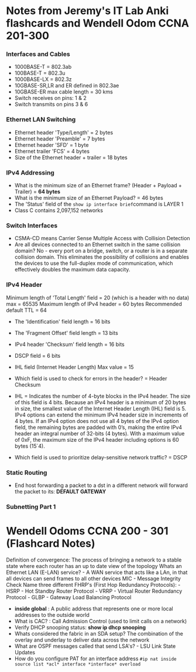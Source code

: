 # Notes from Jeremy's IT Lab Anki flashcards and Wendell Odom CCNA 201-300

### Interfaces and Cables
* 1000BASE-T  = 802.3ab
* 100BASE-T   = 802.3u
* 1000BASE-LX = 802.3z
* 10GBASE-SR,LR and ER defined in 802.3ae
* 10GBASE-ER max cable length = 30 kms
* Switch receives on pins: 1 & 2
* Switch transmits on pins 3 & 6



### Ethernet LAN Switching
* Ethernet header 'Type/Length' 		= 2 bytes
* Ethernet header 'Preamble'    		= 7 bytes
* Ethernet header 'SFD'					= 1 byte
* Ethernet trailer 'FCS'				= 4 bytes
* Size of the Ethernet header + trailer = 18 bytes

### IPv4 Addressing
- What is the minimum size of an Ethernet frame? (Header + Payload + Trailer) = **64 bytes**
- What is the minimum size of an Ethernet Payload? = 46 bytes
- The 'Status' field of the ```show ip interface brief```command is LAYER 1
- Class C contains 2,097,152 networks


### Switch Interfaces
* CSMA-CD means Carrier Sense Multiple Access with Collision Detection
* Are all devices connected to an Ethernet switch in the same collision domain? 
	No -  every port on a bridge, switch, or a router is in a separate collision domain. This eliminates the possibility of collisions and enables the devices to use the full-duplex mode of communication, which effectively doubles the maximum data capacity.

### IPv4 Header
Minimum length of 'Total Length' field = 20 (which is a header with no data) max = 65535
Maximum length of IPv4 header = 60 bytes
Recommended default TTL = 64
- The 'Identification' field length   = 16 bits
- The 'Fragment Offset' field length  = 13 bits
- IPv4 header 'Checksum' field length = 16 bits
- DSCP field 						  = 6 bits
- IHL field (Internet Header Length) Max value =  15


- Which field is used to check for errors in the header? = Header Checksum

- IHL = Indicates the number of 4-byte blocks in the IPv4 header. The size of this field is 4 bits. Because an IPv4 header is a minimum of 20 bytes in size, the smallest value of the Internet Header Length (IHL) field is 5. IPv4 options can extend the minimum IPv4 header size in increments of 4 bytes. If an IPv4 option does not use all 4 bytes of the IPv4 option field, the remaining bytes are padded with 0’s, making the entire IPv4 header an integral number of 32-bits (4 bytes). With a maximum value of 0xF, the maximum size of the IPv4 header including options is 60 bytes (15´4).
- Which field is used to prioritize delay-sensitive network traffic? = DSCP


### Static Routing
- End host forwarding a packet to a dst in a different network will forward the packet to its: **DEFAULT GATEWAY**


### Subnetting Part 1


# Wendell Odoms CCNA 200 - 301 (Flashcard Notes)
Definition of convergence: The process of bringing a network to a stable state where each router has an up to date view of the topology
Whats an Ethernet LAN (E-LAN) service? - A WAN service that acts like a LAn, in that all devices can send frames to all other devices
MIC - Message Integrity Check
Name three different FHRP's (First Hop Redundancy Protocols):
	- HSRP - Hot Standby Router Protocol
	- VRRP - Virtual Router Redundancy Protocol
	- GLBP - Gateway Load Balancing Protocol

- **inside global** : A public address that represents one or more local addresses to the outside world
- What is CAC? :  Call Admission Control (used to limit calls on a network)
- Verify DHCP snooping status: **show ip dhcp snooping**
- Whats considered the fabric in an SDA setup? The combination of the overlay and underlay to deliver data across the network
- What are OSPF messages called that send LSA's? - LSU Link State Updates
- How do you configure PAT for an interface address ```#ip nat inside source list *acl* interface *interface* overload```
